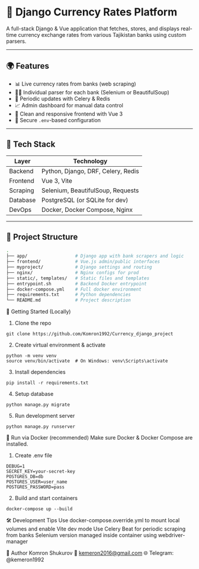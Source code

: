 # 💱 Django Currency Rates Platform

A full-stack Django & Vue application that fetches, stores, and displays real-time currency exchange rates from various Tajikistan banks using custom parsers.

---

## 🌍 Features

- 📊 Live currency rates from banks (web scraping)
- 🕵️‍♂️ Individual parser for each bank (Selenium or BeautifulSoup)
- 🔄 Periodic updates with Celery & Redis
- 📈 Admin dashboard for manual data control
- 🧭 Clean and responsive frontend with Vue 3
- 🔐 Secure `.env`-based configuration

---

## 🧰 Tech Stack

| Layer     | Technology                          |
|-----------|--------------------------------------|
| Backend   | Python, Django, DRF, Celery, Redis   |
| Frontend  | Vue 3, Vite                          |
| Scraping  | Selenium, BeautifulSoup, Requests    |
| Database  | PostgreSQL (or SQLite for dev)       |
| DevOps    | Docker, Docker Compose, Nginx        |

---

## 📁 Project Structure

```bash
.
├── app/                  # Django app with bank scrapers and logic
├── frontend/             # Vue.js admin/public interfaces
├── myproject/            # Django settings and routing
├── nginx/                # Nginx configs for prod
├── static/, templates/   # Static files and templates
├── entrypoint.sh         # Backend Docker entrypoint
├── docker-compose.yml    # Full docker environment
├── requirements.txt      # Python dependencies
└── README.md             # Project description
```
🚀 Getting Started (Locally)
1. Clone the repo
```
git clone https://github.com/Komron1992/Currency_django_project
```
2. Create virtual environment & activate
```
python -m venv venv
source venv/bin/activate  # On Windows: venv\Scripts\activate
```
3. Install dependencies
```
pip install -r requirements.txt
```
4. Setup database
```
python manage.py migrate
```
5. Run development server
```
python manage.py runserver
```
🐳 Run via Docker (recommended)
Make sure Docker & Docker Compose are installed.

1. Create .env file
```
DEBUG=1
SECRET_KEY=your-secret-key
POSTGRES_DB=db
POSTGRES_USER=user_name
POSTGRES_PASSWORD=pass
```
2. Build and start containers
```
docker-compose up --build
```
🛠 Development Tips
Use docker-compose.override.yml to mount local volumes and enable Vite dev mode
Use Celery Beat for periodic scraping from banks
Selenium version managed inside container using webdriver-manager

👤 Author
Komron Shukurov
📧 kemeron2016@gmail.com
🌐 Telegram: @kemeron1992
